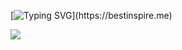   [![Typing SVG](https://readme-typing-svg.herokuapp.com?color=%2336BCF7&center=true&multiline=true&width=600&height=60&lines=Welcome+to+My+Github+Profile;You+can+check+out+the+simple+projects+I've+done+here.)](https://bestinspire.me)

<div>
  <img src="https://github-readme-stats.vercel.app/api/top-langs/?username=bestinspire&layout=compact" />
</div>
